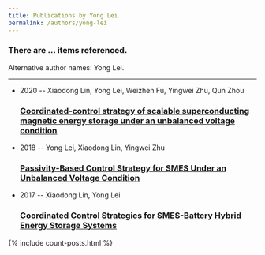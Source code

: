 ```yaml
---
title: Publications by Yong Lei
permalink: /authors/yong-lei
---
```


<h3 id="number-posts">There are ... items referenced.</h3>
<p id='info-authors'>Alternative author names: Yong Lei.</p>
<hr />
<ul class="post-list">
<li><span class='post-meta'>2020 -- Xiaodong Lin, Yong Lei, Weizhen Fu, Yingwei Zhu, Qun Zhou</span><h3><a class='post-link' href="{{ site.baseurl }}/coordinated-control-strategy-of-scalable-superconducting-magnetic-energy-storage-under-an-unbalanced-voltage-condition">Coordinated‐control strategy of scalable superconducting magnetic energy storage under an unbalanced voltage condition</a></h3></li>
<li><span class='post-meta'>2018 -- Yong Lei, Xiaodong Lin, Yingwei Zhu</span><h3><a class='post-link' href="{{ site.baseurl }}/passivity-based-control-strategy-for-smes-under-an-unbalanced-voltage-condition">Passivity-Based Control Strategy for SMES Under an Unbalanced Voltage Condition</a></h3></li>
<li><span class='post-meta'>2017 -- Xiaodong Lin, Yong Lei</span><h3><a class='post-link' href="{{ site.baseurl }}/coordinated-control-strategies-for-smes-battery-hybrid-energy-storage-systems">Coordinated Control Strategies for SMES-Battery Hybrid Energy Storage Systems</a></h3></li>

</ul>
{% include count-posts.html %}

